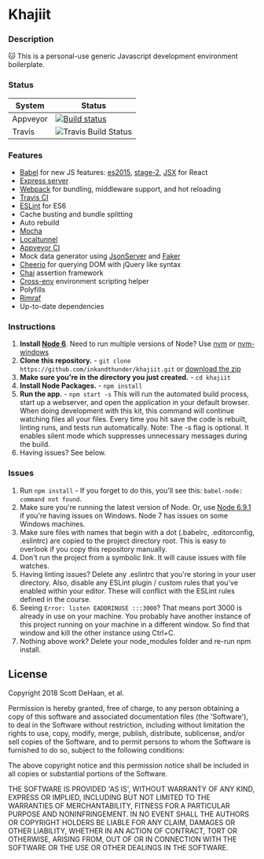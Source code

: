 # Khajiit

### Description

:cat: This is a personal-use generic Javascript development environment boilerplate.

### Status
|System|Status|
|--|--|
|Appveyor|[![Build status](https://ci.appveyor.com/api/projects/status/hnyhqrged5w252jd/branch/master?svg=true)](https://ci.appveyor.com/project/inkandthunder/ps-js-dev-env/branch/master)|
|Travis|![Travis Build Status](https://travis-ci.org/inkandthunder/ps-js-dev-env.svg?branch=master)|

### Features

* [Babel](https://babeljs.io/) for new JS features: [es2015](https://babeljs.io/docs/plugins/preset-es2015/), [stage-2](http://babeljs.io/docs/plugins/preset-stage-2/), [JSX](https://babeljs.io/docs/plugins/preset-react/) for React
* [Express server](https://github.com/expressjs/express/)
* [Webpack](https://webpack.github.io/) for bundling, middleware support, and hot reloading 
* [Travis CI](https://travis-ci.org/)
* [ESLint](https://github.com/eslint/eslint) for ES6
* Cache busting and bundle splitting
* Auto rebuild
* [Mocha](https://github.com/mochajs/mocha)
* [Localtunnel](https://github.com/localtunnel/localtunnel)
* [Appveyor CI](https://www.appveyor.com/)
* Mock data generator using [JsonServer](https://github.com/dreyacosta/JSONServer) and [Faker](https://github.com/Marak/faker.js)
* [Cheerio](https://github.com/cheeriojs/cheerio) for querying DOM with jQuery like syntax
* [Chai](https://github.com/chaijs/chai) assertion framework
* [Cross-env](https://github.com/kentcdodds/cross-env) environment scripting helper
* Polyfills
* [Rimraf](https://github.com/isaacs/rimraf)
* Up-to-date dependencies

### Instructions

1. **Install [Node 6](https://nodejs.org)**. Need to run multiple versions of Node? Use [nvm](https://github.com/creationix/nvm) or [nvm-windows](https://github.com/coreybutler/nvm-windows)
2. **Clone this repository.** - `git clone https://github.com/inkandthunder/khajiit.git` or [download the zip](https://github.com/inkandthunder/khajiit/archive/master.zip)
3. **Make sure you're in the directory you just created.** - `cd khajiit`
4. **Install Node Packages.** - `npm install`
5. **Run the app.** - `npm start -s`
This will run the automated build process, start up a webserver, and open the application in your default browser. When doing development with this kit, this command will continue watching files all your files. Every time you hit save the code is rebuilt, linting runs, and tests run automatically. Note: The -s flag is optional. It enables silent mode which suppresses unnecessary messages during the build.
6. Having issues? See below.

### Issues

1. Run `npm install` - If you forget to do this, you'll see this: `babel-node: command not found`.
2. Make sure you're running the latest version of Node. Or, use [Node 6.9.1](https://nodejs.org/en/download/releases/) if you're having issues on Windows. Node 7 has issues on some Windows machines.
3. Make sure files with names that begin with a dot (.babelrc, .editorconfig, .eslintrc) are copied to the project directory root. This is easy to overlook if you copy this repository manually.
4. Don't run the project from a symbolic link. It will cause issues with file watches.
5. Having linting issues? Delete any .eslintrc that you're storing in your user directory. Also, disable any ESLint plugin / custom rules that you've enabled within your editor. These will conflict with the ESLint rules defined in the course.
6. Seeing `Error: listen EADDRINUSE :::3000`? That means port 3000 is already in use on your machine. You probably have another instance of this project running on your machine in a different window. So find that window and kill the other instance using Ctrl+C.
7. Nothing above work? Delete your node_modules folder and re-run npm install.

## License

Copyright 2018 Scott DeHaan, et al.

Permission is hereby granted, free of charge, to any person obtaining a copy of this software and associated documentation files (the 'Software'), to deal in the Software without restriction, including without limitation the rights to use, copy, modify, merge, publish, distribute, sublicense, and/or sell copies of the Software, and to permit persons to whom the Software is furnished to do so, subject to the following conditions:

The above copyright notice and this permission notice shall be included in all copies or substantial portions of the Software.

THE SOFTWARE IS PROVIDED 'AS IS', WITHOUT WARRANTY OF ANY KIND, EXPRESS OR IMPLIED, INCLUDING BUT NOT LIMITED TO THE WARRANTIES OF MERCHANTABILITY, FITNESS FOR A PARTICULAR PURPOSE AND NONINFRINGEMENT. IN NO EVENT SHALL THE AUTHORS OR COPYRIGHT HOLDERS BE LIABLE FOR ANY CLAIM, DAMAGES OR OTHER LIABILITY, WHETHER IN AN ACTION OF CONTRACT, TORT OR OTHERWISE, ARISING FROM, OUT OF OR IN CONNECTION WITH THE SOFTWARE OR THE USE OR OTHER DEALINGS IN THE SOFTWARE.
